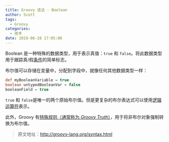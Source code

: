 ```yaml
---
title: Groovy 语法 - Boolean
author: Scott
tags:
  - Groovy
categories:
  - 技术
date: 2019-06-28 17:05:00
---
```



Boolean 是一种特殊的数据类型，用于表示真值：`true` 和 `false`。将此数据类型用于跟踪真/假[条件](http://groovy-lang.org/syntax.html#_conditional_operators)的简单标志。

布尔值可以存储在变量中，分配到字段中，就像任何其他数据类型一样：
```groovy
def myBooleanVariable = true
boolean untypedBooleanVar = false
booleanField = true
```
`true` 和 `false`是唯一的两个原始布尔值。但是更复杂的布尔表达式可以使用[逻辑运算符](http://groovy-lang.org/syntax.html#_bitwise_and_logical_operators)表示。

此外，Groovy 有[特殊规则（通常称为 *Groovy Truth*）](http://docs.groovy-lang.org/latest/html/documentation/core-semantics.html#Groovy-Truth)，用于将非布尔对象强制转换为布尔值。



> 原文地址：http://groovy-lang.org/syntax.html